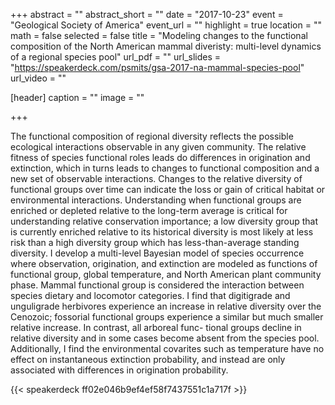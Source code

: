 +++
abstract = ""
abstract_short = ""
date = "2017-10-23"
event = "Geological Society of America"
event_url = ""
highlight = true
location = ""
math = false
selected = false
title = "Modeling changes to the functional composition of the North American mammal diveristy: multi-level dynamics of a regional species pool"
url_pdf = ""
url_slides = "https://speakerdeck.com/psmits/gsa-2017-na-mammal-species-pool"
url_video = ""

[header]
  caption = ""
  image = ""

+++

The functional composition of regional diversity reflects the possible ecological interactions observable in any given community. The relative fitness of species functional roles leads do differences in origination and extinction, which in turns leads to changes to functional composition and a new set of observable interactions. Changes to the relative diversity of functional groups over time can indicate the loss or gain of critical habitat or environmental interactions. Understanding when functional groups are enriched or depleted relative to the long-term average is critical for understanding relative conservation importance; a low diversity group that is currently enriched relative to its historical diversity is most likely at less risk than a high diversity group which has less-than-average standing diversity. I develop a multi-level Bayesian model of species occurrence where observation, origination, and extinction are modeled as functions of functional group, global temperature, and North American plant community phase. Mammal functional group is considered the interaction between species dietary and locomotor categories. I find that digitigrade and unguligrade herbivores experience an increase in relative diversity over the Cenozoic; fossorial functional groups experience a similar but much smaller relative increase. In contrast, all arboreal func- tional groups decline in relative diversity and in some cases become absent from the species pool. Additionally, I find the environmental covarites such as temperature have no effect on instantaneous extinction probability, and instead are only associated with differences in origination probability.

{{< speakerdeck ff02e046b9ef4ef58f7437551c1a717f >}}


